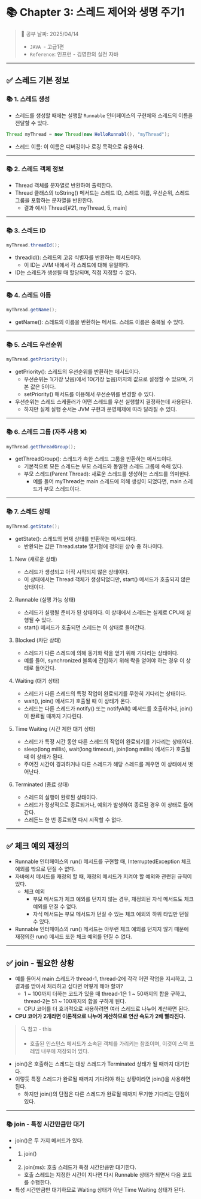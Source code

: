 # 📚 Chapter 3: 스레드 제어와 생명 주기1

> 📌 공부 날짜: 2025/04/14
> - `JAVA `- 고급1편
> - `Reference`: 인프런 - 김영한의 실전 자바

---

## ✅ 스레드 기본 정보

### 📚 1. 스레드 생성
- 스레드를 생성할 때에는 실행할 `Runnable` 인터페이스의 구현체와 스레드의 이름을 전달할 수 있다.
```java
Thread myThread = new Thread(new HelloRunnabl(), "myThread");
```
- 스레드 이름: 이 이름은 디버깅이나 로깅 목적으로 유용하다.

---

### 📚 2. 스레드 객체 정보
- Thread 객체를 문자열로 반환하여 출력한다.
- Thread 클래스의 toString() 메서드는 스레드 ID, 스레드 이름, 우선순위, 스레드 그룹을 포함하는 문자열을 반환한다.
  - 결과 예시) Thread[#21, myThread, 5, main]

---

### 📚 3. 스레드 ID
```java
myThread.threadId();
```

- threadId(): 스레드의 고유 식별자를 반환하는 메서드이다.
  - 이 ID는 JVM 내에서 각 스레드에 대해 유일하다.
- ID는 스레드가 생성될 때 할당되며, 직접 지정할 수 없다.

---

### 📚 4. 스레드 이름
```java
myThread.getName();
```

- getName(): 스레드의 이름을 반환하는 메서드. 스레드 이름은 중복될 수 있다.

---

### 📚 5. 스레드 우선순위
```java
myThread.getPriority();
```

- getPriority(): 스레드의 우선순위를 반환하는 메서드이다.
  - 우선순위는 1(가장 낮음)에서 10(가장 높음)까지의 값으로 설정할 수 있으며, 기본 값은 5이다.
  - setPriority() 매서드를 이용해서 우선순위를 변경할 수 있다.
- 우선순위는 스레드 스케줄러가 어떤 스레드를 우선 실행할지 결정하는데 사용된다.
  - 하지만 실제 실행 순서는 JVM 구현과 운영체제에 따라 달라질 수 있다.

---

### 📚 6. 스레드 그룹 (자주 사용 ❌)
```java
myThread.getThreadGroup();
```

- getThreadGroup(): 스레드가 속한 스레드 그룹을 반환하는 메서드이다.
  - 기본적으로 모든 스레드는 부모 스레드와 동일한 스레드 그룹에 속해 있다.
  - 부모 스레드(Parent Thread): 새로운 스레드를 생성하는 스레드를 의미한다.
    - 예를 들어 myThread는 main 스레드에 의해 생성이 되었다면, main 스레드가 부모 스레드이다.

---

### 📚 7. 스레드 상태
```java
myThread.getState();
```

- getState(): 스레드의 현재 상태를 반환하는 메서드이다.
  - 반환되는 값은 Thread.state 열거형에 정의된 상수 중 하나이다.

1. New (새로운 상태)
    - 스레드가 생성되고 아직 시작되지 않은 상태이다.
    - 이 상태에서는 Thread 객체가 생성되었디만, start() 메서드가 호출되지 않은 상태이다.

2. Runnable (실행 가능 상태)
   - 스레드가 실행될 준비가 된 상태이다. 이 상태에서 스레드는 실제로 CPU에 실행될 수 있다.
   - start() 메서드가 호출되면 스레드는 이 상태로 들어간다.

3. Blocked (차단 상태)
   - 스레드가 다른 스레드에 의해 동기화 락을 얻기 위해 기다리는 상태이다.
   - 예를 들어, synchronized 블록에 진입하기 위해 락을 얻어야 하는 경우 이 상태로 들어간다.

4. Waiting (대기 상태)
   - 스레드가 다른 스레드의 특정 작업이 완료되기를 무한히 기다리는 상태이다.
   - wait(), join() 메서드가 호출될 때 이 상태가 온다.
   - 스레드는 다른 스레드가 notify() 또는 notifyAll() 메서드를 호출하거나, join()이 완료될 때까지 기다린다.

5. Time Waiting (시간 제한 대기 상태)
   - 스레드가 특정 시간 동안 다른 스레드의 작업이 완료되기를 기다리는 상태이다.
   - sleep(long millis), wait(long timeout), join(long millis) 메서드가 호출될 때 이 상태가 된다.
   - 주어진 시간이 경과하거나 다른 스레드가 해당 스레드를 깨우면 이 상태에서 벗어난다.

6. Terminated (종료 상태)
    - 스레드의 실행이 완료된 상태이다.
    - 스레드가 정상적으로 종료되거나, 예외가 발생하여 종료된 경우 이 상태로 들어간다.
    - 스레든느 한 번 종료되면 다시 시작할 수 없다.

---

## ✅ 체크 예외 재정의
- Runnable 인터페이스의 run() 메서드를 구현할 때, InterruptedException 체크 예외를 밖으로 던질 수 없다.
- 자바에서 메서드를 재정의 할 때, 재정의 메서드가 지켜야 할 예외와 관련된 규칙이 있다.
  - 체크 예외
    - 부모 메서드가 체크 예외를 던지지 않는 경우, 재정의된 자식 메서드도 체크 예외를 던질 수 없다.
    - 자식 메서드는 부모 메서드가 던질 수 있는 체크 예외의 하위 타입만 던질 수 있다.
- Runnable 인터페이스의 run() 메서드는 아무런 체크 예외를 던지지 않기 때문에 재정의한 run() 메서드 또한 체크 예외를 던질 수 없다.

---

## ✅ join - 필요한 상황
- 예를 들어서 main 스레드가 thread-1, thread-2에 각각 어떤 작업을 지시하고, 그 결과를 받아서 처리하고 싶다면 어떻게 해야 할까?
  - 1 ~ 100까지 더하는 코드가 있을 때 thread-1은 1 ~ 50까지의 합을 구하고, thread-2는 51 ~ 100까지의 합을 구하게 된다.
  - CPU 코어를 더 효과적으로 사용하려면 여러 스레드로 나누어 계산하면 된다.
- **CPU 코어가 2개라면 이론적으로 나누어 계산하므로 연산 속도가 2배 빨라진다.**

> 🔍 참고 - this
> - 호출된 인스턴스 메서드가 소속된 객체를 가리키는 참조이며, 이것이 스택 프레임 내부에 저장되어 있다.

- join()은 호출하는 스레드는 대상 스레드가 Terminated 상태가 될 때까지 대기한다.
- 이렇듯 특정 스레드가 완료될 때까지 기다려야 하는 상황이라면 join()을 사용하면 된다.
  - 하지만 join()의 단점은 다른 스레드가 완료될 때까지 무기한 기다리는 단점이 있다.

---

### 📚 join - 특정 시간만큼만 대기
- join()은 두 가지 메서드가 있다.
- 1. join()
- 2. join(ms): 호출 스레드가 특정 시간만큼만 대기한다.
    - 호출 스레드는 지정한 시간이 지나면 다시 Runnable 상태가 되면서 다음 코드를 수행한다.
- 특성 시간만큼만 대기하므로 Waiting 상태가 아닌 Time Waiting 상태가 된다.